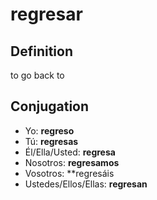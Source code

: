 # regresar

## Definition
to go back to

## Conjugation

- Yo: **regreso**
- Tú: **regresas**
- Él/Ella/Usted: **regresa**
- Nosotros: **regresamos**
- Vosotros: **regresáis
- Ustedes/Ellos/Ellas: **regresan**